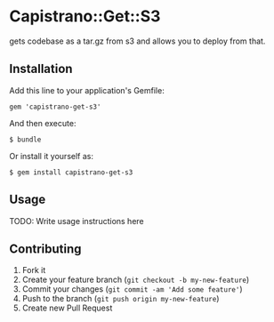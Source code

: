 # Capistrano::Get::S3

gets codebase as a tar.gz from s3 and allows you to deploy from that.

## Installation

Add this line to your application's Gemfile:

    gem 'capistrano-get-s3'

And then execute:

    $ bundle

Or install it yourself as:

    $ gem install capistrano-get-s3

## Usage

TODO: Write usage instructions here

## Contributing

1. Fork it
2. Create your feature branch (`git checkout -b my-new-feature`)
3. Commit your changes (`git commit -am 'Add some feature'`)
4. Push to the branch (`git push origin my-new-feature`)
5. Create new Pull Request
